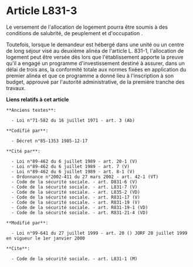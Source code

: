 # Article L831-3

Le versement de l'allocation de logement pourra être soumis à des conditions de salubrité, de peuplement et
d'occupation      . 

Toutefois, lorsque le demandeur est hébergé dans une unité ou un centre de long séjour visé au deuxième alinéa de l'article
L. 831-1, l'allocation de logement peut être versée dès lors que l'établissement apporte la preuve qu'il a engagé un
programme d'investissement destiné à assurer, dans un délai de trois ans, la conformité totale aux normes fixées en
application du premier alinéa et que ce programme a donné lieu à l'inscription à son budget, approuvé par l'autorité
administrative, de la première tranche des travaux.

**Liens relatifs à cet article**

	**Anciens textes**:

	  - Loi n°71-582 du 16 juillet 1971 - art. 3 (Ab)

	**Codifié par**:

	  - Décret n°85-1353 1985-12-17

	**Cité par**:

	  - Loi n°89-462 du 6 juillet 1989 - art. 20-1 (V)
	  - Loi n°89-462 du 6 juillet 1989 - art. 7 (V)
	  - Loi n°89-462 du 6 juillet 1989 - art. 8-1 (V)
	  - Ordonnance n°2002-411 du 27 mars 2002 - art. 42-1 (VT)
	  - Code de la sécurité sociale. - art. D831-6 (V)
	  - Code de la sécurité sociale. - art. L831-7 (V)
	  - Code de la sécurité sociale. - art. L835-2 (VD)
	  - Code de la sécurité sociale. - art. R831-17 (V)
	  - Code de la sécurité sociale. - art. R831-19 (V)
	  - Code de la sécurité sociale. - art. R831-19-1 (VD)
	  - Code de la sécurité sociale. - art. R831-21-4 (VD)

	**Modifié par**:

	  - Loi n°99-641 du 27 juillet 1999 - art. 20 () JORF 28 juillet 1999 en vigueur le 1er janvier 2000

	**Cite**:

	  - Code de la sécurité sociale. - art. L831-1 (M)
